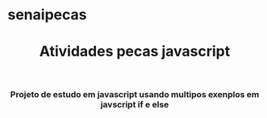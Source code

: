 # senaipecas
<h1 align=center>Atividades pecas javascript </h1>
</br>
<h3 align=center>Projeto de estudo em javascript usando multipos exenplos em javscript if e else </h3>
